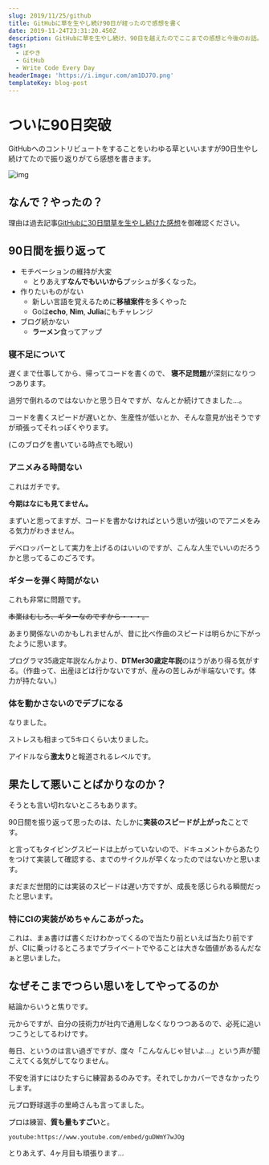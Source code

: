 ```yaml
---
slug: 2019/11/25/github
title: GitHubに草を生やし続け90日が経ったので感想を書く
date: 2019-11-24T23:31:20.450Z
description: GitHubに草を生やし続け、90日を越えたのでここまでの感想と今後のお話。
tags:
  - ぼやき
  - GitHub
  - Write Code Every Day
headerImage: 'https://i.imgur.com/am1DJ7O.png'
templateKey: blog-post
---
```

# ついに90日突破

GitHubへのコントリビュートをすることをいわゆる草といいますが90日生やし続けてたので振り返りがてら感想を書きます。

![img](https://i.imgur.com/am1DJ7O.png)

## なんで？やったの？

理由は過去記事[GitHubに30日間草を生やし続けた感想](https://blog.tubone-project24.xyz/2019/09/27/github-weed)を御確認ください。

## 90日間を振り返って

- モチベーションの維持が大変
  - とりあえず**なんでもいいから**プッシュが多くなった。
- 作りたいものがない
  - 新しい言語を覚えるために**移植案件**を多くやった
  - Goは**echo**, **Nim**, **Julia**にもチャレンジ
- ブログ続かない
  - **ラーメン**食ってアップ
  
### 寝不足について

遅くまで仕事してから、帰ってコードを書くので、
**寝不足問題**が深刻になりつつあります。

過労で倒れるのではないかと思う日々ですが、なんとか続けてきました…。

コードを書くスピードが遅いとか、生産性が低いとか、そんな意見が出そうですが頑張ってそれっぽくやります。

(このブログを書いている時点でも眠い)

### アニメみる時間ない

これはガチです。

**今期はなにも見てません。**

まずいと思ってますが、コードを書かなければという思いが強いのでアニメをみる気力がわきません。

デベロッパーとして実力を上げるのはいいのですが、こんな人生でいいのだろうかと思ってるこのごろです。

### ギターを弾く時間がない

これも非常に問題です。

~~本業はむしろ、ギターなのですから・・・。~~

あまり関係ないのかもしれませんが、昔に比べ作曲のスピードは明らかに下がったように思います。

プログラマ35歳定年説なんかより、**DTMer30歳定年説**のほうがあり得る気がする。（作曲って、出産ほどは行かないですが、産みの苦しみが半端ないです。体力が持たない。）

### 体を動かさないのでデブになる

なりました。

ストレスも相まって5キロくらい太りました。

アイドルなら**激太り**と報道されるレベルです。

## 果たして悪いことばかりなのか？

そうとも言い切れないところもあります。

90日間を振り返って思ったのは、たしかに**実装のスピードが上がった**ことです。

と言ってもタイピングスピードは上がっていないので、ドキュメントからあたりをつけて実装して確認する、までのサイクルが早くなったのではないかと思います。

まだまだ世間的には実装のスピードは遅い方ですが、成長を感じられる瞬間だったと思います。

### 特にCIの実装がめちゃんこあがった。

これは、まぁ書けば書くだけわかってくるので当たり前といえば当たり前ですが、CIに乗っけるところまでプライベートでやることは大きな価値があるんだなぁと思いました。

## なぜそこまでつらい思いをしてやってるのか

結論からいうと焦りです。

元からですが、自分の技術力が社内で通用しなくなりつつあるので、必死に追いつこうとしてるわけです。

毎日、というのは言い過ぎですが、度々「こんなんじゃ甘いよ…」という声が聞こえてくる気がしてなりません。

不安を消すにはひたすらに練習あるのみです。それでしかカバーできなかったりします。

元プロ野球選手の里崎さんも言ってました。

プロは練習、**質も量もすごい**と。

`youtube:https://www.youtube.com/embed/guDWmY7wJOg`

とりあえず、4ヶ月目も頑張ります…
